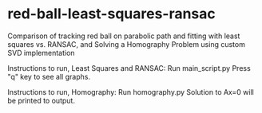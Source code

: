 # red-ball-least-squares-ransac
Comparison of tracking red ball on parabolic path and fitting with least squares vs. RANSAC, and Solving a Homography Problem using custom SVD implementation

Instructions to run, Least Squares and RANSAC:
Run main_script.py
Press "q" key to see all graphs.

Instructions to run, Homography:
Run homography.py
Solution to Ax=0 will be printed to output.
